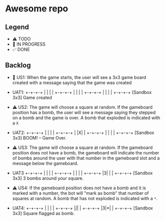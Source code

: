 # Awesome repo

## Legend

- ⚠ TODO
- 🚧 IN PROGRESS
- ✅ DONE

## Backlog

- 🚧 US1: When the game starts, the user will see a 3x3 game board created with a message saying that the game was created
- UAT1:
  +-+-+-+
  | | | |
  +-+-+-+
  | | | |
  +-+-+-+
  | | | |
  +-+-+-+
  [Sandbox 3x3] Game created

- ⚠ US2: The game will choose a square at random. If the gameboard position has a bomb, the user will see a message saying they stepped on a bomb and the game is over. A bomb that exploded is indicated with a `X`
- UAT2:
  +-+-+-+
  | | | |
  +-+-+-+
  | |X| |
  +-+-+-+
  | | | |
  +-+-+-+
  [Sandbox 3x3] BOOM! – Game Over.

- ⚠ US3: The game will choose a square at random. If the gameboard position does not have a bomb, the gameboard will indicate the number of bombs around the user with that number in the gameboard slot and a message below the gameboard.
- UAT3
  +-+-+-+
  | | | |
  +-+-+-+
  | | | |
  +-+-+-+
  |3| | |
  +-+-+-+
  [Sandbox 3x3] 3 bombs around your square.

- ⚠ US4: If the gameboard position does not have a bomb and it is marked with a number, the bot will "mark as bomb" that number of squares at random. A bomb that has not exploded is indicated with a `*`.
- UAT4:
  +-+-+-+
  | | | |
  +-+-+-+
  |_|_| |
  +-+-+-+
  |3|\*| |
  +-+-+-+
  [Sandbox 3x3] Square flagged as bomb.
